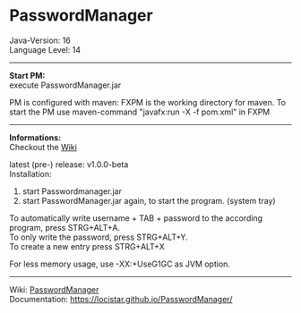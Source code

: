 # PasswordManager

Java-Version: 16 <br />
Language Level: 14

***

**Start PM:**<br />
execute PasswordManager.jar

PM is configured with maven:
FXPM is the working directory for maven.
To start the PM use maven-command "javafx:run -X -f pom.xml" in FXPM

***

**Informations:**<br />
Checkout the [Wiki](https://github.com/LociStar/PasswordManager/wiki)

latest (pre-) release: v1.0.0-beta<br />
Installation: <br />
1. start Passwordmanager.jar
2. start PasswordManager.jar again, to start the program. (system tray)

To automatically write username + TAB + password to the according program, press STRG+ALT+A.<br />
To only write the password, press STRG+ALT+Y.<br />
To create a new entry press STRG+ALT+X

For less memory usage, use -XX:+UseG1GC as JVM option.

***

Wiki: [PasswordManager](https://github.com/LociStar/PasswordManager/wiki)<br />
Documentation: https://locistar.github.io/PasswordManager/
